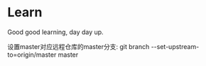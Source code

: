# Learn
Good good learning, day day up.

设置master对应远程仓库的master分支:
git branch --set-upstream-to=origin/master master